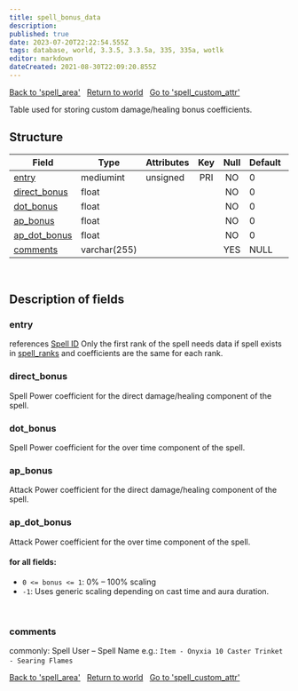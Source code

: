 ```yaml
---
title: spell_bonus_data
description:
published: true
date: 2023-07-20T22:22:54.555Z
tags: database, world, 3.3.5, 3.3.5a, 335, 335a, wotlk
editor: markdown
dateCreated: 2021-08-30T22:09:20.855Z
---
```


<a href="https://trinitycore.info/en/database/335/world/spell_area" class="mt-5 v-btn v-btn--depressed v-btn--flat v-btn--outlined theme--light v-size--default darkblue--text text--lighten-3"><span class="v-btn__content"><i aria-hidden="true" class="v-icon notranslate v-icon--left mdi mdi-arrow-left theme--light"></i><span>Back to 'spell_area'</span></span></a>&nbsp;&nbsp;&nbsp;<a href="https://trinitycore.info/en/database/335/world/home" class="mt-5 v-btn v-btn--depressed v-btn--flat v-btn--outlined theme--light v-size--default darkblue--text text--lighten-3"><span class="v-btn__content"><i aria-hidden="true" class="v-icon notranslate v-icon--left mdi mdi-home-outline theme--light"></i><span>Return to world</span></span></a>&nbsp;&nbsp;&nbsp;<a href="https://trinitycore.info/en/database/335/world/spell_custom_attr" class="mt-5 v-btn v-btn--depressed v-btn--flat v-btn--outlined theme--light v-size--default darkblue--text text--lighten-3"><span class="v-btn__content"><span>Go to 'spell_custom_attr'</span><i aria-hidden="true" class="v-icon notranslate v-icon--right mdi mdi-arrow-right theme--light"></i></span></a>

Table used for storing custom damage/healing bonus coefficients.

## Structure

| Field | Type | Attributes | Key | Null | Default | Extra | Comment |
| --- | --- | --- | :---: | :---: | --- | --- | --- |
| [entry](#entry) | mediumint | unsigned | PRI | NO | 0 |  |  |
| [direct_bonus](#direct_bonus) | float |  |  | NO | 0 |  |  |
| [dot_bonus](#dot_bonus) | float |  |  | NO | 0 |  |  |
| [ap_bonus](#ap_bonus) | float |  |  | NO | 0 |  |  |
| [ap_dot_bonus](#ap_dot_bonus) | float |  |  | NO | 0 |  |  |
| [comments](#comments) | varchar(255) |  |  | YES | NULL |  |  |
&nbsp;
## Description of fields

### entry
references [Spell ID](/files/DBC/335/spell#id)
Only the first rank of the spell needs data if spell exists in [spell_ranks](../world/spell_ranks) and coefficients are the same for each rank.
&nbsp;

### direct_bonus
Spell Power coefficient for the direct damage/healing component of the spell.
&nbsp;

### dot_bonus
Spell Power coefficient for the over time component of the spell.
&nbsp;

### ap_bonus
Attack Power coefficient for the direct damage/healing component of the spell.
&nbsp;

### ap_dot_bonus
Attack Power coefficient for the over time component of the spell.
&nbsp;

#### for all fields:
* `0 <= bonus <= 1`: 0%  – 100% scaling
* `-1`: Uses generic scaling depending on cast time and aura duration.

&nbsp;

### comments
commonly: Spell User – Spell Name
e.g.: `Item - Onyxia 10 Caster Trinket - Searing Flames`
&nbsp;

<a href="https://trinitycore.info/en/database/335/world/spell_area" class="mt-5 v-btn v-btn--depressed v-btn--flat v-btn--outlined theme--light v-size--default darkblue--text text--lighten-3"><span class="v-btn__content"><i aria-hidden="true" class="v-icon notranslate v-icon--left mdi mdi-arrow-left theme--light"></i><span>Back to 'spell_area'</span></span></a>&nbsp;&nbsp;&nbsp;<a href="https://trinitycore.info/en/database/335/world/home" class="mt-5 v-btn v-btn--depressed v-btn--flat v-btn--outlined theme--light v-size--default darkblue--text text--lighten-3"><span class="v-btn__content"><i aria-hidden="true" class="v-icon notranslate v-icon--left mdi mdi-home-outline theme--light"></i><span>Return to world</span></span></a>&nbsp;&nbsp;&nbsp;<a href="https://trinitycore.info/en/database/335/world/spell_custom_attr" class="mt-5 v-btn v-btn--depressed v-btn--flat v-btn--outlined theme--light v-size--default darkblue--text text--lighten-3"><span class="v-btn__content"><span>Go to 'spell_custom_attr'</span><i aria-hidden="true" class="v-icon notranslate v-icon--right mdi mdi-arrow-right theme--light"></i></span></a>

